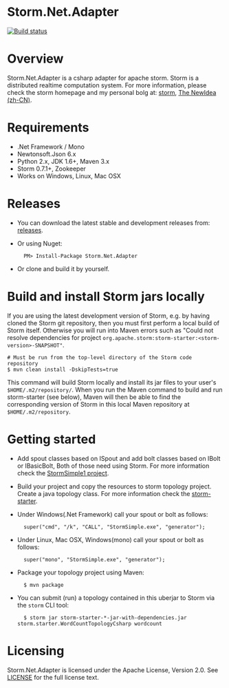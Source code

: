Storm.Net.Adapter
======

[![Build status](https://travis-ci.org/ziyunhx/storm-net-adapter.svg?branch=master)](https://travis-ci.org/ziyunhx/storm-net-adapter)

Overview
========

Storm.Net.Adapter is a csharp adapter for apache storm. Storm is a distributed realtime computation system.
For more information, please check the storm homepage and my personal bolg at: [storm](http://storm.apache.org/ "storm"), [The NewIdea (zh-CN)](http://blog.tnidea.com/ "The NewIdea").

Requirements
============

* .Net Framework / Mono
* Newtonsoft.Json 6.x
* Python 2.x, JDK 1.6+, Maven 3.x
* Storm 0.7.1+, Zookeeper
* Works on Windows, Linux, Mac OSX

Releases
========

- You can download the latest stable and development releases from: [releases](https://github.com/ziyunhx/storm-net-adapter/releases "releases").

- Or using Nuget:

		PM> Install-Package Storm.Net.Adapter

- Or clone and build it by yourself.


Build and install Storm jars locally
========

If you are using the latest development version of Storm, e.g. by having cloned the Storm git repository, then you must first perform a local build of Storm itself. Otherwise you will run into Maven errors such as "Could not resolve dependencies for project `org.apache.storm:storm-starter:<storm-version>-SNAPSHOT"`.

    # Must be run from the top-level directory of the Storm code repository
    $ mvn clean install -DskipTests=true

This command will build Storm locally and install its jar files to your user's `$HOME/.m2/repository/`. When you run the Maven command to build and run storm-starter (see below), Maven will then be able to find the corresponding version of Storm in this local Maven repository at `$HOME/.m2/repository`.


Getting started
=======



- Add spout classes based on ISpout and add bolt classes based on IBolt or IBasicBolt, Both of those need using Storm. For more information check the [StormSimple1 project](https://github.com/ziyunhx/storm-net-adapter/tree/master/StormSimple1 "StormSimple1 Project").

- Build your project and copy the resources to storm topology project. Create a java topology class. For more information check the [storm-starter](https://github.com/ziyunhx/storm-net-adapter/tree/master/storm-starter "storm-starter").

- Under Windows(.Net Framework) call your spout or bolt as follows:

		super("cmd", "/k", "CALL", "StormSimple.exe", "generator");

- Under Linux, Mac OSX, Windows(mono) call your spout or bolt as follows:
		
		super("mono", "StormSimple.exe", "generator");

- Package your topology project using Maven:

    	$ mvn package

- You can submit (run) a topology contained in this uberjar to Storm via the `storm` CLI tool:

		$ storm jar storm-starter-*-jar-with-dependencies.jar storm.starter.WordCountTopologyCsharp wordcount


Licensing
=============

Storm.Net.Adapter is licensed under the Apache License, Version 2.0. See [LICENSE](http://www.apache.org/licenses/LICENSE-2.0.html "LICENSE") for the full license text.
